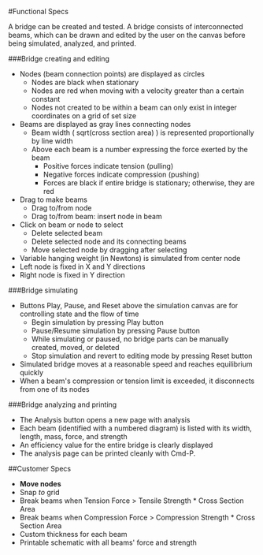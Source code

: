 #Functional Specs

A bridge can be created and tested. A bridge consists of interconnected beams, which can be drawn and edited by the user on the canvas before being simulated, analyzed, and printed.

###Bridge creating and editing
* Nodes (beam connection points) are displayed as circles
    * Nodes are black when stationary
    * Nodes are red when moving with a velocity greater than a certain constant
    * Nodes not created to be within a beam can only exist in integer coordinates on a grid of set size
* Beams are displayed as gray lines connecting nodes
    * Beam width ( sqrt(cross section area) ) is represented proportionally by line width
    * Above each beam is a number expressing the force exerted by the beam
        * Positive forces indicate tension (pulling)
        * Negative forces indicate compression (pushing)
        * Forces are black if entire bridge is stationary; otherwise, they are red
* Drag to make beams
    * Drag to/from node
    * Drag to/from beam: insert node in beam
* Click on beam or node to select
    * Delete selected beam
    * Delete selected node and its connecting beams
    * Move selected node by dragging after selecting
* Variable hanging weight (in Newtons) is simulated from center node
* Left node is fixed in X and Y directions
* Right node is fixed in Y direction

###Bridge simulating
* Buttons Play, Pause, and Reset above the simulation canvas are for controlling state and the flow of time
    * Begin simulation by pressing Play button
    * Pause/Resume simulation by pressing Pause button
    * While simulating or paused, no bridge parts can be manually created, moved, or deleted
    * Stop simulation and revert to editing mode by pressing Reset button
* Simulated bridge moves at a reasonable speed and reaches equilibrium quickly
* When a beam's compression or tension limit is exceeded, it disconnects from one of its nodes
    
###Bridge analyzing and printing
* The Analysis button opens a new page with analysis
* Each beam (identified with a numbered diagram) is listed with its width, length, mass, force, and strength
* An efficiency value for the entire bridge is clearly displayed
* The analysis page can be printed cleanly with Cmd-P.

##Customer Specs

* **Move nodes**
* Snap *to* grid
* Break beams when Tension Force > Tensile Strength * Cross Section Area
* Break beams when Compression Force > Compression Strength * Cross Section Area
* Custom thickness for each beam
* Printable schematic with all beams' force and strength